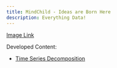 ```yaml
---
title: MindChild - Ideas are Born Here
description: Everything Data!
---
```


[Image Link](https://images.unsplash.com/photo-1543286386-713bdd548da4?ixlib=rb-1.2.1&ixid=MnwxMjA3fDB8MHxwaG90by1wYWdlfHx8fGVufDB8fHx8&auto=format&fit=crop&w=1470&q=80)

Developed Content:

- [Time Series Decomposition](/Timeseries/index.md)




